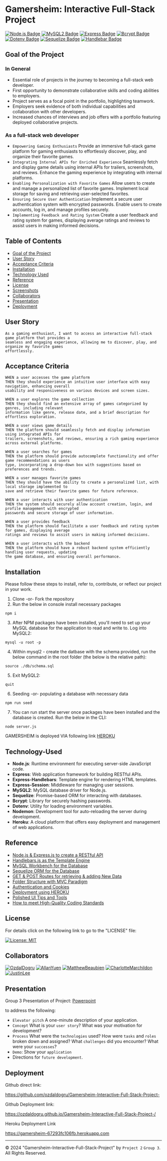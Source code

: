 # Gamersheim: Interactive Full-Stack Project

[![Node.js Badge](https://img.shields.io/badge/Node.js-393?style=for-the-badge&logo=nodedotjs&logoColor=fff)](https://nodejs.org/en)
[![MySQL2 Badge](https://img.shields.io/badge/MySQL-005C84?style=for-the-badge&logo=mysql&logoColor=white)](https://www.mysql.com/)
[![Express Badge](https://img.shields.io/badge/Express-000?style=for-the-badge&logo=express&logoColor=white)](https://expressjs.com/)
[![Bcrypt Badge](https://img.shields.io/badge/Bcrypt-338?style=for-the-badge&logo=javascript&logoColor=white)](https://www.npmjs.com/package/bcrypt)
[![Dotenv Badge](https://img.shields.io/badge/Dotenv-000?style=for-the-badge&logo=javascript&logoColor=white)](https://www.npmjs.com/package/dotenv)
[![Sequelize Badge](https://img.shields.io/badge/Sequelize-52B0E7?style=for-the-badge&logo=Sequelize&logoColor=white)](https://www.npmjs.com/package/sequelize)
[![Handlebar Badge](https://img.shields.io/badge/Handlebars%20js-f0772b?style=for-the-badge&logo=handlebarsdotjs&logoColor=black)](https://www.npmjs.com/package/handlebars)

</div>
</div>


## Goal of the Project

### In General
* Essential role of projects in the journey to becoming a full-stack web developer.
* First opportunity to demonstrate collaborative skills and coding abilities to employers.
* Project serves as a focal point in the portfolio, highlighting teamwork.
* Employers seek evidence of both individual capabilities and collaboration with other developers.
* Increased chances of interviews and job offers with a portfolio featuring deployed collaborative projects.

### As a full-stack web developer
* `Empowering Gaming Enthusiasts` </div>
  Provide an immersive full-stack game platform for gaming enthusiasts to effortlessly discover, play, and organize their favorite games.
* `Integrating Internal APIs for Enriched Experience`
  </div> Seamlessly fetch and display game details using internal APIs for trailers, screenshots, and reviews. Enhance the gaming experience by integrating with internal platforms.
* `Enabling Personalization with Favorite Games`
  </div> Allow users to create and manage a personalized list of favorite games. Implement local storage for saving and retrieving user-selected favorites.
* `Ensuring Secure User Authentication`
  </div> Implement a secure user authentication system with encrypted passwords. Enable users to create accounts, log in, and manage profiles securely.
* `Implementing Feedback and Rating System`
  </div> Create a user feedback and rating system for games, displaying average ratings and reviews to assist users in making informed decisions.
  
</div>
</div>


## Table of Contents

- [Goal of the Project](#Goal-of-the-Project)
- [User Story](#User-Story)
- [Acceptance Criteria](#Acceptance-Criteria)
- [Installation](#Installation)
- [Technology Used](#technology-used)
- [Reference](#Reference)
- [License](#license)
- [Screenshots](#Screenshots)
- [Collaborators](#Collaborators)
- [Presentation](#Presentation)
- [Deployment](#Deployment)

## User Story

```
As a gaming enthusiast, I want to access an interactive full-stack game platform that provides a
seamless and engaging experience, allowing me to discover, play, and organize my favorite games
effortlessly.
```

## Acceptance Criteria

```
WHEN a user accesses the game platform
THEN they should experience an intuitive user interface with easy navigation, enhancing overall
usability and responsiveness on various devices and screen sizes.

WHEN a user explores the game collection
THEN they should find an extensive array of games categorized by genres, including relevant
information like genre, release date, and a brief description for effortless exploration.

WHEN a user views game details
THEN the platform should seamlessly fetch and display information using integrated APIs for
trailers, screenshots, and reviews, ensuring a rich gaming experience across external platforms.

WHEN a user searches for games
THEN the platform should provide autocomplete functionality and offer game recommendations as users
type, incorporating a drop-down box with suggestions based on preferences and trends.

WHEN a user manages favorite games
THEN they should have the ability to create a personalized list, with local storage implemented to
save and retrieve their favorite games for future reference.

WHEN a user interacts with user authentication
THEN the system should securely allow account creation, login, and profile management with encrypted
passwords and secure storage of user information.

WHEN a user provides feedback
THEN the platform should facilitate a user feedback and rating system for games, displaying average
ratings and reviews to assist users in making informed decisions.

WHEN a user interacts with the backend
THEN the platform should have a robust backend system efficiently handling user requests, updating
the game database, and ensuring overall performance.
```

## Installation

Please follow these steps to install, refer to, contribute, or reflect our project in your work.

1. Clone -or- Fork the repository
2. Run the below in console install necessary packages
```
npm i
```
3. After NPM packages have been installed, you'll need to set up your MySQL database for the application to read and write to. Log into MySQL2:
```
mysql -u root -p
```
4. Within mysql2 - create the datbase with the schema provided, run the below command in the root folder (the below is the relative path):
```
source ./db/schema.sql
```
5. Exit MySQL2:
```
quit
```
6. Seeding -or- populating a database with necessary data
```
npm run seed
```
7. You can run start the server once packages have been installed and the database is created. Run the below in the CLI:
```
node server.js
```

GAMERSHEIM is deployed VIA following link </div>
<a href="https://gamersheim-67293fc106fb.herokuapp.com"> HEROKU </a>


## Technology-Used

- **Node.js**: Runtime environment for executing server-side JavaScript code.
- **Express**: Web application framework for building RESTful APIs.
- **Express-Handlebars**: Template engine for rendering HTML templates.
- **Express-Session**: Middleware for managing user sessions.
- **MySQL2**: MySQL database driver for Node.js.
- **Sequelize**: Promise-based ORM for interacting with databases.
- **Bcrypt**: Library for securely hashing passwords.
- **Dotenv**: Utility for loading environment variables.
- **Nodemon**: Development tool for auto-reloading the server during development.
- **Heroku**: A cloud platform that offers easy deployment and management of web applications.

## Reference
- [Node.js & Express.js to create a RESTful API](https://docs.github.com/en/rest?apiVersion=2022-11-28)
- [Handlebars.js as the Template Engine](https://handlebarsjs.com/)
- [MySQL Workbench for the Database](https://dev.mysql.com/doc/mysql-getting-started/en/)
- [Sequelize ORM for the Database](https://sequelize.org/docs/v6/)
- [GET & POST Routes for retrieving & adding New Data](https://expressjs.com/en/guide/using-middleware.html)
- [Folder Structure with MVC Paradigm](https://docs.google.com/presentation/d/1RIA8VZVN4_JAaL0xSPf1GPc8b5dJlM5V43EVNEZ_kfA/edit#slide=id.g104b0cd1c59_0_2178)
- [Authentication and Cookies](https://github.com/expressjs/session#cookie)
- [Deployment using HEROKU](https://coding-boot-camp.github.io/full-stack/heroku/deploy-with-heroku-and-mysql)
- [Polished UI Tips and Tools](https://guides.codepath.com/android/Polishing-a-UI-Tips-and-Tools)
- [How to meet High-Quality Coding Standards](https://www.freecodecamp.org/news/how-to-write-clean-code/)

## License

For details click on the following link to go to the "LICENSE" file:

[![License: MIT](https://img.shields.io/badge/License-MIT-yellow.svg?style=for-the-badge&logo=mit)](https://opensource.org/licenses/MIT)



## Collaborators
[![OzdalDogru](https://img.shields.io/badge/Ozdal-Dogru-blueviolet)](https://github.com/ozdaldogru)
[![AllanYuen](https://img.shields.io/badge/Allan-Yuen-red)](https://github.com/AllanYuen)
[![MatthewBeaubien](https://img.shields.io/badge/Matthew-Beaubien-green)](https://github.com/Matthew-Beaubien)
[![CharlotteMarchildon](https://img.shields.io/badge/Charlotte-Marchildon-fcba03)](https://github.com/charlottemarchildon)
[![JustinLee](https://img.shields.io/badge/Justin-Lee-magenta)](https://github.com/justinsta624)

## Presentation

Group 3 Presentation of Project: 
[Powerpoint](https://docs.google.com/presentation/d/1xnzeLJCSkiQqjjZmUebgKcdLThbfLlPm/edit?usp=sharing&ouid=107335282898826746758&rtpof=true&sd=true)

to address the following: 
* `Elevator pitch` A one-minute description of your application.
* `Concept` What is your `user story`? What was your motivation for development?
* `Process` What were the `technologies` used? How were `tasks` and `roles` broken down and assigned? What `challenges` did you encounter? What were your `successes`?
* `Demo`: Show your `application`
* Directions for `future development`.


## Deployment

Github direct link:

https://github.com/ozdaldogru/Gamersheim-Interactive-Full-Stack-Project- 

Github Deployment link:

https://ozdaldogru.github.io/Gamersheim-Interactive-Full-Stack-Project-/

Heroku Deployment Link

https://gamersheim-67293fc106fb.herokuapp.com

---
© 2024 "Gamersheim-Interactive-Full-Stack-Project" by `Project 2` `Group 3`. All Rights Reserved.

